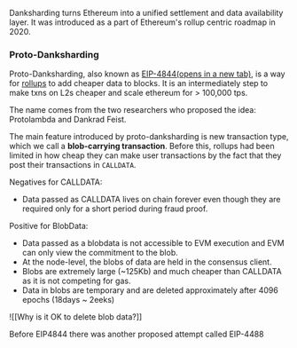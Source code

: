
Danksharding turns Ethereum into a unified settlement and data availability layer. It was introduced as a part of Ethereum's rollup centric roadmap in 2020. 



### Proto-Danksharding
Proto-Danksharding, also known as [EIP-4844(opens in a new tab)](https://eips.ethereum.org/EIPS/eip-4844), is a way for [rollups](https://ethereum.org/en/layer-2/#rollups) to add cheaper data to blocks. It is an intermediately step to make txns on L2s cheaper and scale ethereum for > 100,000 tps. 


The name comes from the two researchers who proposed the idea: Protolambda and Dankrad Feist.

The main feature introduced by proto-danksharding is new transaction type, which we call a **blob-carrying transaction**. Before this, rollups had been limited in how cheap they can make user transactions by the fact that they post their transactions in `CALLDATA`.

Negatives for CALLDATA:
* Data passed as CALLDATA lives on chain forever even though they are required only for a short period during fraud proof. 

Positive for BlobData:
* Data passed as a blobdata is not accessible to EVM execution and EVM can only view the commitment to the blob.
* At the node-level, the blobs of data are held in the consensus client.
* Blobs are extremely large (~125Kb) and much cheaper than CALLDATA as it is not competing for gas. 
* Data in blobs are temporary and are deleted approximately after 4096 epochs (18days ~ 2eeks)

![[Why is it OK to delete blob data?]]


Before EIP4844 there was another proposed attempt called EIP-4488

